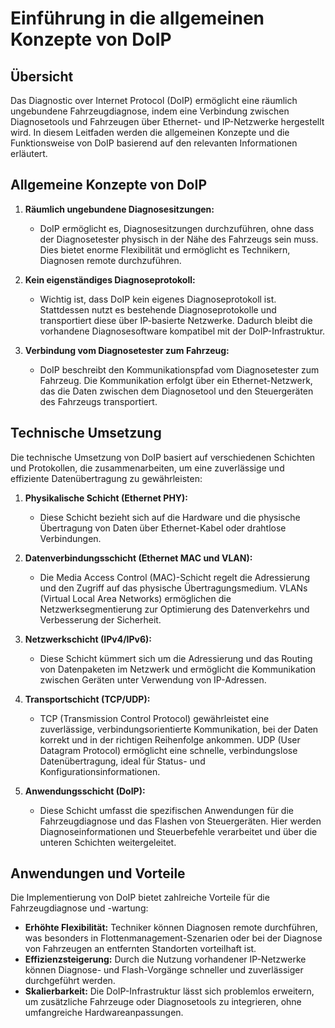 # Einführung in die allgemeinen Konzepte von DoIP

## Übersicht

Das Diagnostic over Internet Protocol (DoIP) ermöglicht eine räumlich ungebundene Fahrzeugdiagnose, indem eine Verbindung zwischen Diagnosetools und Fahrzeugen über Ethernet- und IP-Netzwerke hergestellt wird. In diesem Leitfaden werden die allgemeinen Konzepte und die Funktionsweise von DoIP basierend auf den relevanten Informationen erläutert.

## Allgemeine Konzepte von DoIP

1. **Räumlich ungebundene Diagnosesitzungen:**
   
   - DoIP ermöglicht es, Diagnosesitzungen durchzuführen, ohne dass der Diagnosetester physisch in der Nähe des Fahrzeugs sein muss. Dies bietet enorme Flexibilität und ermöglicht es Technikern, Diagnosen remote durchzuführen.

2. **Kein eigenständiges Diagnoseprotokoll:**
   
   - Wichtig ist, dass DoIP kein eigenes Diagnoseprotokoll ist. Stattdessen nutzt es bestehende Diagnoseprotokolle und transportiert diese über IP-basierte Netzwerke. Dadurch bleibt die vorhandene Diagnosesoftware kompatibel mit der DoIP-Infrastruktur.

3. **Verbindung vom Diagnosetester zum Fahrzeug:**
   
   - DoIP beschreibt den Kommunikationspfad vom Diagnosetester zum Fahrzeug. Die Kommunikation erfolgt über ein Ethernet-Netzwerk, das die Daten zwischen dem Diagnosetool und den Steuergeräten des Fahrzeugs transportiert.

## Technische Umsetzung

Die technische Umsetzung von DoIP basiert auf verschiedenen Schichten und Protokollen, die zusammenarbeiten, um eine zuverlässige und effiziente Datenübertragung zu gewährleisten:

1. **Physikalische Schicht (Ethernet PHY):**
   
   - Diese Schicht bezieht sich auf die Hardware und die physische Übertragung von Daten über Ethernet-Kabel oder drahtlose Verbindungen.

2. **Datenverbindungsschicht (Ethernet MAC und VLAN):**
   
   - Die Media Access Control (MAC)-Schicht regelt die Adressierung und den Zugriff auf das physische Übertragungsmedium. VLANs (Virtual Local Area Networks) ermöglichen die Netzwerksegmentierung zur Optimierung des Datenverkehrs und Verbesserung der Sicherheit.

3. **Netzwerkschicht (IPv4/IPv6):**
   
   - Diese Schicht kümmert sich um die Adressierung und das Routing von Datenpaketen im Netzwerk und ermöglicht die Kommunikation zwischen Geräten unter Verwendung von IP-Adressen.

4. **Transportschicht (TCP/UDP):**
   
   - TCP (Transmission Control Protocol) gewährleistet eine zuverlässige, verbindungsorientierte Kommunikation, bei der Daten korrekt und in der richtigen Reihenfolge ankommen. UDP (User Datagram Protocol) ermöglicht eine schnelle, verbindungslose Datenübertragung, ideal für Status- und Konfigurationsinformationen.

5. **Anwendungsschicht (DoIP):**
   
   - Diese Schicht umfasst die spezifischen Anwendungen für die Fahrzeugdiagnose und das Flashen von Steuergeräten. Hier werden Diagnoseinformationen und Steuerbefehle verarbeitet und über die unteren Schichten weitergeleitet.

## Anwendungen und Vorteile

Die Implementierung von DoIP bietet zahlreiche Vorteile für die Fahrzeugdiagnose und -wartung:

- **Erhöhte Flexibilität:** Techniker können Diagnosen remote durchführen, was besonders in Flottenmanagement-Szenarien oder bei der Diagnose von Fahrzeugen an entfernten Standorten vorteilhaft ist.
- **Effizienzsteigerung:** Durch die Nutzung vorhandener IP-Netzwerke können Diagnose- und Flash-Vorgänge schneller und zuverlässiger durchgeführt werden.
- **Skalierbarkeit:** Die DoIP-Infrastruktur lässt sich problemlos erweitern, um zusätzliche Fahrzeuge oder Diagnosetools zu integrieren, ohne umfangreiche Hardwareanpassungen.
